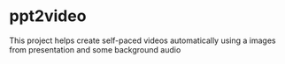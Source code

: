# ppt2video
This project helps create self-paced videos automatically using a images from presentation and some background audio 
